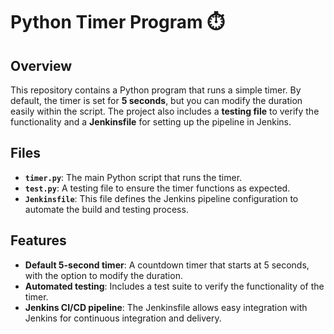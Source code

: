 # Python Timer Program ⏱️

## Overview
This repository contains a Python program that runs a simple timer. By default, the timer is set for **5 seconds**, but you can modify the duration easily within the script. The project also includes a **testing file** to verify the functionality and a **Jenkinsfile** for setting up the pipeline in Jenkins.

## Files

- **`timer.py`**: The main Python script that runs the timer.
- **`test.py`**: A testing file to ensure the timer functions as expected.
- **`Jenkinsfile`**: This file defines the Jenkins pipeline configuration to automate the build and testing process.

## Features
- **Default 5-second timer**: A countdown timer that starts at 5 seconds, with the option to modify the duration.
- **Automated testing**: Includes a test suite to verify the functionality of the timer.
- **Jenkins CI/CD pipeline**: The Jenkinsfile allows easy integration with Jenkins for continuous integration and delivery.